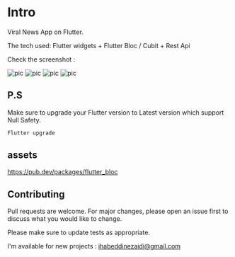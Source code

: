 # Intro

Viral News App on Flutter.

The tech used: Flutter widgets + Flutter Bloc / Cubit + Rest Api 

Check the screenshot :

![pic](https://i.ibb.co/Hr3SC53/Screenshot-2021-11-04-09-17-09.png)
![pic](https://i.ibb.co/ZH4DcmQ/Screenshot-2021-11-04-09-17-14.png)
![pic](https://i.ibb.co/ZWVKNWN/Screenshot-2021-11-04-09-17-30.png)
![pic](https://i.ibb.co/PCnqycM/Screenshot-2021-11-04-09-18-02.png)


## P.S

Make sure to upgrade your Flutter version to Latest version which support Null Safety.

```bash
Flutter upgrade
```

## assets

https://pub.dev/packages/flutter_bloc

## Contributing
Pull requests are welcome. For major changes, please open an issue first to discuss what you would like to change.

Please make sure to update tests as appropriate.

I'm available for new projects : ihabeddinezaidi@gmail.com

